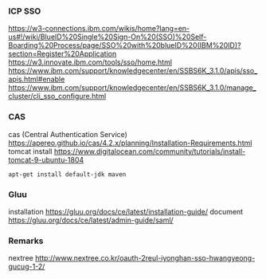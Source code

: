 ### ICP SSO
https://w3-connections.ibm.com/wikis/home?lang=en-us#!/wiki/BlueID%20Single%20Sign-On%20(SSO)%20Self-Boarding%20Process/page/SSO%20with%20blueID%20(IBM%20ID)?section=Register%20Application
https://w3.innovate.ibm.com/tools/sso/home.html
https://www.ibm.com/support/knowledgecenter/en/SSBS6K_3.1.0/apis/sso_apis.html#enable
https://www.ibm.com/support/knowledgecenter/en/SSBS6K_3.1.0/manage_cluster/cli_sso_configure.html

### CAS
cas (Central Authentication Service)  https://apereo.github.io/cas/4.2.x/planning/Installation-Requirements.html
tomcat install         https://www.digitalocean.com/community/tutorials/install-tomcat-9-ubuntu-1804
~~~
apt-get install default-jdk maven
~~~

### Gluu
installation	https://gluu.org/docs/ce/latest/installation-guide/
document	https://gluu.org/docs/ce/latest/admin-guide/saml/

### Remarks
nextree	http://www.nextree.co.kr/oauth-2reul-iyonghan-sso-hwangyeong-gucug-1-2/
